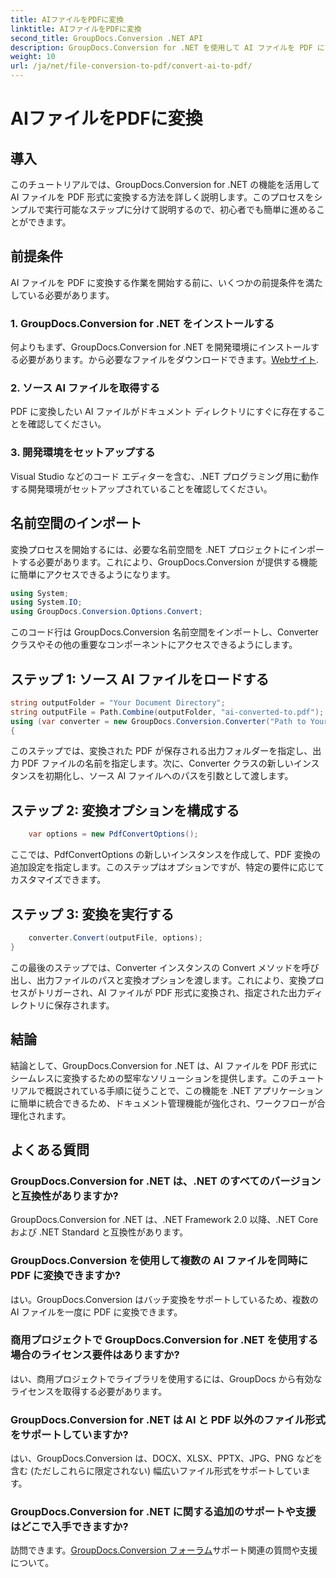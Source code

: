 ```yaml
---
title: AIファイルをPDFに変換
linktitle: AIファイルをPDFに変換
second_title: GroupDocs.Conversion .NET API
description: GroupDocs.Conversion for .NET を使用して AI ファイルを PDF に簡単に変換する方法を学びます。ドキュメント管理ワークフローを合理化します。
weight: 10
url: /ja/net/file-conversion-to-pdf/convert-ai-to-pdf/
---
```


# AIファイルをPDFに変換

## 導入
このチュートリアルでは、GroupDocs.Conversion for .NET の機能を活用して AI ファイルを PDF 形式に変換する方法を詳しく説明します。このプロセスをシンプルで実行可能なステップに分けて説明するので、初心者でも簡単に進めることができます。
## 前提条件
AI ファイルを PDF に変換する作業を開始する前に、いくつかの前提条件を満たしている必要があります。
### 1. GroupDocs.Conversion for .NET をインストールする
何よりもまず、GroupDocs.Conversion for .NET を開発環境にインストールする必要があります。から必要なファイルをダウンロードできます。[Webサイト](https://releases.groupdocs.com/conversion/net/).
### 2. ソース AI ファイルを取得する
PDF に変換したい AI ファイルがドキュメント ディレクトリにすぐに存在することを確認してください。
### 3. 開発環境をセットアップする
Visual Studio などのコード エディターを含む、.NET プログラミング用に動作する開発環境がセットアップされていることを確認してください。

## 名前空間のインポート
変換プロセスを開始するには、必要な名前空間を .NET プロジェクトにインポートする必要があります。これにより、GroupDocs.Conversion が提供する機能に簡単にアクセスできるようになります。

```csharp
using System;
using System.IO;
using GroupDocs.Conversion.Options.Convert;
```
このコード行は GroupDocs.Conversion 名前空間をインポートし、Converter クラスやその他の重要なコンポーネントにアクセスできるようにします。
## ステップ 1: ソース AI ファイルをロードする
```csharp
string outputFolder = "Your Document Directory";
string outputFile = Path.Combine(outputFolder, "ai-converted-to.pdf");
using (var converter = new GroupDocs.Conversion.Converter("Path to Your AI File"))
{
```
このステップでは、変換された PDF が保存される出力フォルダーを指定し、出力 PDF ファイルの名前を指定します。次に、Converter クラスの新しいインスタンスを初期化し、ソース AI ファイルへのパスを引数として渡します。
## ステップ 2: 変換オプションを構成する
```csharp
	var options = new PdfConvertOptions();
```
ここでは、PdfConvertOptions の新しいインスタンスを作成して、PDF 変換の追加設定を指定します。このステップはオプションですが、特定の要件に応じてカスタマイズできます。
## ステップ 3: 変換を実行する
```csharp
	converter.Convert(outputFile, options);
}
```
この最後のステップでは、Converter インスタンスの Convert メソッドを呼び出し、出力ファイルのパスと変換オプションを渡します。これにより、変換プロセスがトリガーされ、AI ファイルが PDF 形式に変換され、指定された出力ディレクトリに保存されます。

## 結論
結論として、GroupDocs.Conversion for .NET は、AI ファイルを PDF 形式にシームレスに変換するための堅牢なソリューションを提供します。このチュートリアルで概説されている手順に従うことで、この機能を .NET アプリケーションに簡単に統合できるため、ドキュメント管理機能が強化され、ワークフローが合理化されます。
## よくある質問
### GroupDocs.Conversion for .NET は、.NET のすべてのバージョンと互換性がありますか?
GroupDocs.Conversion for .NET は、.NET Framework 2.0 以降、.NET Core および .NET Standard と互換性があります。
### GroupDocs.Conversion を使用して複数の AI ファイルを同時に PDF に変換できますか?
はい。GroupDocs.Conversion はバッチ変換をサポートしているため、複数の AI ファイルを一度に PDF に変換できます。
### 商用プロジェクトで GroupDocs.Conversion for .NET を使用する場合のライセンス要件はありますか?
はい、商用プロジェクトでライブラリを使用するには、GroupDocs から有効なライセンスを取得する必要があります。
### GroupDocs.Conversion for .NET は AI と PDF 以外のファイル形式をサポートしていますか?
はい、GroupDocs.Conversion は、DOCX、XLSX、PPTX、JPG、PNG などを含む (ただしこれらに限定されない) 幅広いファイル形式をサポートしています。
### GroupDocs.Conversion for .NET に関する追加のサポートや支援はどこで入手できますか?
訪問できます。[GroupDocs.Conversion フォーラム](https://forum.groupdocs.com/c/conversion/11)サポート関連の質問や支援について。